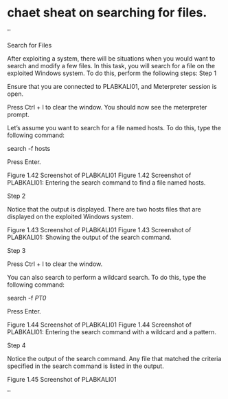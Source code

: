  # chaet sheat on searching for files.

''

Search for Files

After exploiting a system, there will be situations when you would want to search and modify a few files. In this task, you will search for a file on the exploited Windows system. To do this, perform the following steps:
Step 1

Ensure that you are connected to PLABKALI01, and Meterpreter session is open.

Press Ctrl + l to clear the window. You should now see the meterpreter prompt.

Let’s assume you want to search for a file named hosts. To do this, type the following command:

search -f hosts

Press Enter.

Figure 1.42 Screenshot of PLABKALI01
Figure 1.42 Screenshot of PLABKALI01: Entering the search command to find a file named hosts.

Step 2

Notice that the output is displayed. There are two hosts files that are displayed on the exploited Windows system.

Figure 1.43 Screenshot of PLABKALI01
Figure 1.43 Screenshot of PLABKALI01: Showing the output of the search command.

Step 3

Press Ctrl + l to clear the window.

You can also search to perform a wildcard search. To do this, type the following command:

search -f *PT0*

Press Enter.

Figure 1.44 Screenshot of PLABKALI01
Figure 1.44 Screenshot of PLABKALI01: Entering the search command with a wildcard and a pattern.

Step 4

Notice the output of the search command. Any file that matched the criteria specified in the search command is listed in the output.

Figure 1.45 Screenshot of PLABKALI01

''

